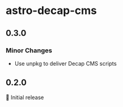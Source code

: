 # astro-decap-cms

## 0.3.0

### Minor Changes

- Use unpkg to deliver Decap CMS scripts

## 0.2.0

🎉 Initial release
